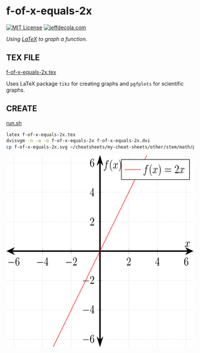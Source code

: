 # f-of-x-equals-2x

[![MIT License](https://img.shields.io/:license-mit-blue.svg)](https://jeffdecola.mit-license.org)
[![jeffdecola.com](https://img.shields.io/badge/website-jeffdecola.com-blue)](https://jeffdecola.com)

_Using
[LaTeX](https://github.com/JeffDeCola/my-cheat-sheets/tree/master/software/development/languages/latex-cheat-sheet/)
to graph a function._

## TEX FILE

[f-of-x-equals-2x.tex](https://github.com/JeffDeCola/my-latex-renders/blob/master/mathematics/pure/structures/algebra/f-of-x-equals-2x/f-of-x-equals-2x.tex)

Uses LaTeX package `tikz` for creating graphs
and `pgfplots` for scientific graphs.

## CREATE

[run.sh](https://github.com/JeffDeCola/my-latex-renders/blob/master/mathematics/pure/structures/algebra/f-of-x-equals-2x/run.sh)

```bash
latex f-of-x-equals-2x.tex
dvisvgm -n -a -o f-of-x-equals-2x f-of-x-equals-2x.dvi
cp f-of-x-equals-2x.svg ~/cheatsheets/my-cheat-sheets/other/stem/math/pure/structures/algebra-cheat-sheet/svgs/.
```

<p align="center">
    <img src="f-of-x-equals-2x.svg"
    align="middle"
</p>
